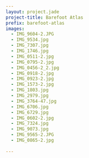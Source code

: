 ```yaml
---
layout: project.jade
project-title: Barefoot Atlas
prefix: barefoot-atlas
images:
  - IMG_9604-2.JPG
  - IMG_9534.jpg
  - IMG_7307.jpg 
  - IMG_1746.jpg
  - IMG_0511-2.jpg
  - IMG_0795-2.jpg
  - IMG_0456-2_2.jpg
  - IMG_0918-2.jpg
  - IMG_0923-2.jpg
  - IMG_1573-2.jpg
  - IMG_1803.jpg
  - IMG_2979.jpg
  - IMG_3764-47.jpg
  - IMG_6706.jpg
  - IMG_6729.jpg
  - IMG_0602-2.jpg
  - IMG_7324.jpg
  - IMG_9073.jpg
  - IMG_9565-2.JPG
  - IMG_0865-2.jpg
  
---
```


